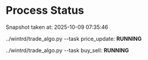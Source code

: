 # Process Status

Snapshot taken at: 2025-10-09 07:35:46

../wintrd/trade_algo.py --task price_update: **RUNNING**

../wintrd/trade_algo.py --task buy_sell: **RUNNING**

